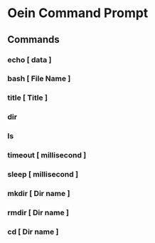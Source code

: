 # Oein Command Prompt

## Commands
### echo [ data ]
### bash [ File Name ]
### title [ Title ]
### dir
### ls
### timeout [ millisecond ]
### sleep [ millisecond ]
### mkdir [ Dir name ]
### rmdir [ Dir name ]
### cd [ Dir name ]